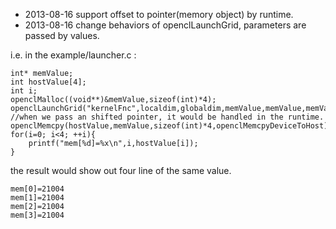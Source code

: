 * 2013-08-16 support offset to pointer(memory object) by runtime.
* 2013-08-16 change behaviors of openclLaunchGrid, parameters are passed by values.

    
i.e. in the example/launcher.c :

    int* memValue;
    int hostValue[4];
    int i;
    openclMalloc((void**)&memValue,sizeof(int)*4);
    openclLaunchGrid("kernelFnc",localdim,globaldim,memValue,memValue,memValue+1,offsetValue);
    //when we pass an shifted pointer, it would be handled in the runtime.
    openclMemcpy(hostValue,memValue,sizeof(int)*4,openclMemcpyDeviceToHost);
    for(i=0; i<4; ++i){
        printf("mem[%d]=%x\n",i,hostValue[i]);
    }


the result would show out four line of the same value.

    mem[0]=21004
    mem[1]=21004
    mem[2]=21004
    mem[3]=21004
